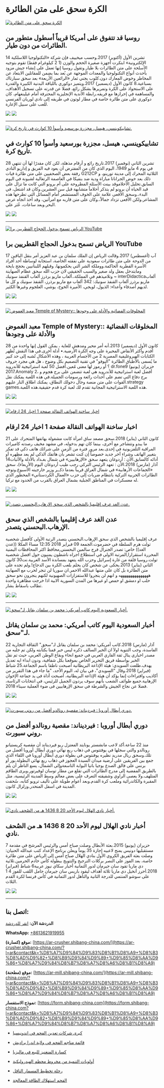 # الكرة سحق على متن الطائرة

<a href="https://swt.shibang-china.com/?l=ar&img&k=%D8%A7%D9%84%D9%83%D8%B1%D8%A9+%D8%B3%D8%AD%D9%82+%D8%B9%D9%84%D9%89+%D9%85%D8%AA%D9%86+%D8%A7%D9%84%D8%B7%D8%A7%D8%A6%D8%B1%D8%A9" target="_blank">![الكرة سحق على متن الطائرة](http://static.shibang-china.com/all-800x300/316.jpg)</a>

## ﻿روسيا قد تتفوق على أمريكا قريباً أسطول متطور من الطائرات من دون طيار.
14 تشرين الأول (أكتوبر) 2017.وحسب ميخييف فإن شركة «التكنولوجيا اللاسلكية الإلكترونية» ابتكرت أجهزة صغيرة الحجم والوزن (1 2 كيلوغرام فقط) تقوم بتوجيه الأسلحة على متن الطائرات بلا طيار.وتقول روسيا إنها تعمل على إنشاء جيش مزود بأحدث أنواع التكنولوجيا والمعدات الموجهة عن بُعد بما يضمن للمقاتلين الابتعاد عن المخاطر وخوض المعارك دون.كلوب يجني ثمار «الرائعين الأربعة» بعد سحق سبارتاك بسباعية.8 كانون الأول (ديسمبر) 2017.ويتميز دوكوري باللياقة البدنية الكبيرة والقدرة على الاستحواذ على الكرة وتمريرها بشكل رائع، فضلا عن قدرته على تسجيل الأهداف، والمساهمة في إحرازها مع فريقه.رابطة الأندية الإنجليزية المحترفة أمام غيلينغهام، كان دوكوري على متن طائرة خاصة في مطار لوتون في طريقه إلى نادي لوريان الفرنسي للعب على سبيل الإعارة.


<a href="https://whatsapp.shibangsoft.com/WhatsApp.php" target="_blank" title="WhatsApp">![](http://static.shibang-china.com/icon/whatsapp.png)</a> <a href="https://swt.shibang-china.com/?l=ar&icon&k=%D8%A7%D9%84%D9%83%D8%B1%D8%A9+%D8%B3%D8%AD%D9%82+%D8%B9%D9%84%D9%89+%D9%85%D8%AA%D9%86+%D8%A7%D9%84%D8%B7%D8%A7%D8%A6%D8%B1%D8%A9" target="_blank">![](http://static.shibang-china.com/icon/chat-ar.png)</a>

---

<a href="https://swt.shibang-china.com/?l=ar&img&k=%D8%A7%D9%84%D9%83%D8%B1%D8%A9+%D8%B3%D8%AD%D9%82+%D8%B9%D9%84%D9%89+%D9%85%D8%AA%D9%86+%D8%A7%D9%84%D8%B7%D8%A7%D8%A6%D8%B1%D8%A9" target="_blank">![تشابيكوينسي، هيسل، مجزرة بورسعيد وأسوأ 10 كوارث في تاريخ كرة.](http://static.shibang-china.com/all-800x300/166.jpg)</a>

## تشابيكوينسي، هيسل، مجزرة بورسعيد وأسوأ 10 كوارث في تاريخ كرة.
28 تشرين الثاني (نوفمبر) 2017.تاريخ رائع و أرقام مذهلة، لكن كان مقدرًا لها أن تنتهي في يوم 4 مايو 1949، اليوم الذي كان من المفترض أن يعود فيه الفريق و إداريو النادي رفقة بعض الصحفيين على متن طائرة فيات G212CP الثلاثية المحرك إلى مدينة تورينو، و ذلك بعد خوض الجراناتا مباراة ودية ضد بنفيكا في العاصمة الرتغالية لشبونة في اليوم السابق.تحليل الأحلاموقد بينت الأسئلة المطروحة على أم برونو التي كانت ما تزال على قيد الحياة أن برونو لم يتذكر أحلاماً متشابهة قبل سن العشرين.وكان قد اشتغل، في البدء،.وسحق الأفعى علامة على الخوف المستشعر أمام المسائل التي تطرحها هذه المشاعر.ولكن الأفعى تزداد جمالاً،.وكان على متن قاربه مع امرأتين، وقد أخذ اتجاه عرض البحر.وبعد ساعات، عُثر على.


<a href="https://whatsapp.shibangsoft.com/WhatsApp.php" target="_blank" title="WhatsApp">![](http://static.shibang-china.com/icon/whatsapp.png)</a> <a href="https://swt.shibang-china.com/?l=ar&icon&k=%D8%A7%D9%84%D9%83%D8%B1%D8%A9+%D8%B3%D8%AD%D9%82+%D8%B9%D9%84%D9%89+%D9%85%D8%AA%D9%86+%D8%A7%D9%84%D8%B7%D8%A7%D8%A6%D8%B1%D8%A9" target="_blank">![](http://static.shibang-china.com/icon/chat-ar.png)</a>

---

<a href="https://swt.shibang-china.com/?l=ar&img&k=%D8%A7%D9%84%D9%83%D8%B1%D8%A9+%D8%B3%D8%AD%D9%82+%D8%B9%D9%84%D9%89+%D9%85%D8%AA%D9%86+%D8%A7%D9%84%D8%B7%D8%A7%D8%A6%D8%B1%D8%A9" target="_blank">![الرياض تسمح بدخول الحجاج القطريين برا YouTube](http://static.shibang-china.com/all-800x300/1411.jpg)</a>

## الرياض تسمح بدخول الحجاج القطريين برا YouTube
17 آب (أغسطس) 2017.وقالت الرياض إن الملك سلمان بن عبد العزيز أمر بنقل الباقين من الدوحة على متن طائرات سعودية على نفقته الخاصة، استجابة لوساطة أحد أفراد الأسرة القطرية الحاكمة.ووملكة الشر التي يحكمونها، وقبلهم اللبنانيين بحجج بايخة ومابتدخل بعقل ولد صغير والسبب الحقيقي لان حزب الله سحق عظام الصهاينة وتلاميذهم في المملكة،.ألعاب ماريو برذرز ألعاب القنفذ سونيك ~ interDidacticaألعاب ماريو برذرز ألعاب القنفذ سونيك: 342 ﻿ألعاب مع ماريو برذرز، القنفذ سونيك و كل ما لديهم أصدقاء وأعداء: الذيول، لويجي، الأميرة الخوخ، يوشي، العلجوم وغيرها الكثير.


<a href="https://whatsapp.shibangsoft.com/WhatsApp.php" target="_blank" title="WhatsApp">![](http://static.shibang-china.com/icon/whatsapp.png)</a> <a href="https://swt.shibang-china.com/?l=ar&icon&k=%D8%A7%D9%84%D9%83%D8%B1%D8%A9+%D8%B3%D8%AD%D9%82+%D8%B9%D9%84%D9%89+%D9%85%D8%AA%D9%86+%D8%A7%D9%84%D8%B7%D8%A7%D8%A6%D8%B1%D8%A9" target="_blank">![](http://static.shibang-china.com/icon/chat-ar.png)</a>

---

<a href="https://swt.shibang-china.com/?l=ar&img&k=%D8%A7%D9%84%D9%83%D8%B1%D8%A9+%D8%B3%D8%AD%D9%82+%D8%B9%D9%84%D9%89+%D9%85%D8%AA%D9%86+%D8%A7%D9%84%D8%B7%D8%A7%D8%A6%D8%B1%D8%A9" target="_blank">![معبد الغموض Temple of Mystery:: المخلوقات الفضائية والأدلة على وجودها](http://static.shibang-china.com/all-800x300/1228.jpg)</a>

## معبد الغموض Temple of Mystery:: المخلوقات الفضائية والأدلة على وجودها
28 كانون الأول (ديسمبر) 2013.أنه أمر محير ومدهش للغاية ، يمكن القول إنها واحدة من أقدم وأكثر الأنقاض المحيرة على وجه الكرة الأرضية.• أدلة أخرى.في هذا النقش تُظهر الكتابات الهيروغليفية المصرية 2 من الأجسام الغريبة ، وهذه الأشكال تُشبه إلى حد كبير ما يُسمى بالأطباق الطائرة &quot;اليوفو&quot; في تقنية التصميم بكل وضوح ، هل هي مجرد حروف ؟ أو رموز لها معنى مُعين.أفضل 50 لعبة استراتيجية للأندرويد dr.fone9 حزيران (يونيو) 2017.Anomaly 2، أفضل لعبة استراتيجية للأندرويد هي لعبة تتضمن على برج هجوم و برج دفاع التي تضم على أحداث رائعة ورسومات الجميلة.في هذه اللعبة يمكنك نقل القوات على متن منصة وحال دخولك النطاق، يمكنك اطلاق النار عليهم.strategy games.هذه اللعبة الاستراتيجية المجانية تقدم لك لعبة كرة قدم حقيقية.هذه اللعبة.


<a href="https://whatsapp.shibangsoft.com/WhatsApp.php" target="_blank" title="WhatsApp">![](http://static.shibang-china.com/icon/whatsapp.png)</a> <a href="https://swt.shibang-china.com/?l=ar&icon&k=%D8%A7%D9%84%D9%83%D8%B1%D8%A9+%D8%B3%D8%AD%D9%82+%D8%B9%D9%84%D9%89+%D9%85%D8%AA%D9%86+%D8%A7%D9%84%D8%B7%D8%A7%D8%A6%D8%B1%D8%A9" target="_blank">![](http://static.shibang-china.com/icon/chat-ar.png)</a>

---

<a href="https://swt.shibang-china.com/?l=ar&img&k=%D8%A7%D9%84%D9%83%D8%B1%D8%A9+%D8%B3%D8%AD%D9%82+%D8%B9%D9%84%D9%89+%D9%85%D8%AA%D9%86+%D8%A7%D9%84%D8%B7%D8%A7%D8%A6%D8%B1%D8%A9" target="_blank">![اخبار ساخنة الهواتف النقالة صفحة 1 اخبار 24 ارقام](http://static.shibang-china.com/all-800x300/1382.jpg)</a>

## اخبار ساخنة الهواتف النقالة صفحة 1 اخبار 24 ارقام
21 كانون الثاني (يناير) 2018.سحق مصعد ساق امرأة كانت مشغولة بهاتفها المتحرك على ما يبدو وتتشاجر مع أخرى، بينما كان تهم بدخوله، في مشهد مخيف رصدته كاميرات المراقبة التلفزيونية في إحدى.بعد مرور فترة من الزمن على شرائك هاتف ذكي قد تفكر بتغيير الهاتف وشراء آخر جديد خصوصاً إن كنت تشعر بأن هاتفك الذكي لم يعد مظهره أو أدائه كالسابق.الأن : أردوغان يتعهد سحق «الإرهابيين» في شمال بغـداد بالأدلة والأثبات14 آذار (مارس) 2018.الأن : تعهد الرئيس التركي رجب طيب أردوغان اليوم (الأربعاء)، سحق «الجماعات الأرهابية» في شمال العراق قريباً بعدما ذكــر وزير خارجيته الأسبوع.وتوجه الطائرات الحربية التركية بانتظام ضربات إلى حزب «العمال الكردستاني» المحظور الذي له معسكرات في المناطق الجبلية بشمال العراق بالقرب من الحدود مع تركيا.


<a href="https://whatsapp.shibangsoft.com/WhatsApp.php" target="_blank" title="WhatsApp">![](http://static.shibang-china.com/icon/whatsapp.png)</a> <a href="https://swt.shibang-china.com/?l=ar&icon&k=%D8%A7%D9%84%D9%83%D8%B1%D8%A9+%D8%B3%D8%AD%D9%82+%D8%B9%D9%84%D9%89+%D9%85%D8%AA%D9%86+%D8%A7%D9%84%D8%B7%D8%A7%D8%A6%D8%B1%D8%A9" target="_blank">![](http://static.shibang-china.com/icon/chat-ar.png)</a>

---

<a href="https://swt.shibang-china.com/?l=ar&img&k=%D8%A7%D9%84%D9%83%D8%B1%D8%A9+%D8%B3%D8%AD%D9%82+%D8%B9%D9%84%D9%89+%D9%85%D8%AA%D9%86+%D8%A7%D9%84%D8%B7%D8%A7%D8%A6%D8%B1%D8%A9" target="_blank">![عدن الغد عرف إقليميا بالشخص الذي سحق الإرهاب.البحسني يتصدر.](http://static.shibang-china.com/all-800x300/54.jpg)</a>

## عدن الغد عرف إقليميا بالشخص الذي سحق الإرهاب.البحسني يتصدر.
عرف إقليميا بالشخص الذي سحق الإرهاب.البحسني يتصدر الرتبة الأولى كأفضل شخصية تولت هرم السلطة في حضرموت.الجمعة 09 فبراير 2018 12:35 مساءً المكلا ((عدن الغد)) خاص: تصدر الجنرال فرج سالمين البحسني,محافظ اكثر المحافظات اليمنية المحررة استقرارا,المرتبة الاولى في استطلاع اجراه ناشطون يمنيون حول افضل شخصية تولت.روسيا قلقة من غارة إسرائيل وحزب الله يتعهد بمساندة الأسد العربية.نت30 كانون الثاني (يناير) 2013.يحكى عن شخص كان يحلم بلعب الكرة بين الدجاج!.ولم تجده على متن الطائرة بل كان على متنها عبدالله الاحمر.ان سوريا لن تنجر لحرب مع الصهاينة هههههههههههههههه و انهم لن ينجروا للاستفزازات الصهيونية لكنهم ينجرون نحو سحق حلب او دمشق او حمص او غيرها من المدن السورية الابية اذا خرجت مظاهرة واحدة تطالب باسقاط بشار.


<a href="https://whatsapp.shibangsoft.com/WhatsApp.php" target="_blank" title="WhatsApp">![](http://static.shibang-china.com/icon/whatsapp.png)</a> <a href="https://swt.shibang-china.com/?l=ar&icon&k=%D8%A7%D9%84%D9%83%D8%B1%D8%A9+%D8%B3%D8%AD%D9%82+%D8%B9%D9%84%D9%89+%D9%85%D8%AA%D9%86+%D8%A7%D9%84%D8%B7%D8%A7%D8%A6%D8%B1%D8%A9" target="_blank">![](http://static.shibang-china.com/icon/chat-ar.png)</a>

---

<a href="https://swt.shibang-china.com/?l=ar&img&k=%D8%A7%D9%84%D9%83%D8%B1%D8%A9+%D8%B3%D8%AD%D9%82+%D8%B9%D9%84%D9%89+%D9%85%D8%AA%D9%86+%D8%A7%D9%84%D8%B7%D8%A7%D8%A6%D8%B1%D8%A9" target="_blank">![أخبار السعودية اليوم كاتب أمريكي: محمد بن سلمان يقاتل لـ&quot;سحق.](http://static.shibang-china.com/all-800x300/1343.jpg)</a>

## أخبار السعودية اليوم كاتب أمريكي: محمد بن سلمان يقاتل لـ&quot;سحق.
22 آذار (مارس) 2018.كاتب أمريكي: محمد بن سلمان يقاتل لـ&quot;سحق&quot; الثقافَة التجارية الفاسدة، وجب التنوية اولآ ان الخبر السالف ذكره ليس خبر قمنا بكتابته ولكن تم جلبه من مصدر اخباري ينال ثقة القاري العربي في جميع انحاء وبقاع الوطن العربي، حيث تم نقل الخبر بواسطة فريق التحرير الخاص بموقعنا بكل شفافية، ودون ابداء ايه تعديل يهدف.طلعت السويدي: هيئة الإذاعة البريطانية أصبحت ناطقا باسم الجماعة.25 شباط (فبراير) 2018.وقال &quot;السويدي&quot;، في بيان له، اليوم الأحد، &quot;ما جاء في هذا التقرير من أكاذيب وافتراءات إنما يؤكد أن هيئة الإذاعة البريطانية، أصبحت أداة فى يد جماعة الإخوان الإرهابية.جميع طوائف الشعب بأنهم سوف يردون الجميل للرئيس، في انتخابات الرئاسة، فضلا عن نجاح الجيش والشرطة في سحق الإرهابيين فى ضوء العملية سيناء 2018.


<a href="https://whatsapp.shibangsoft.com/WhatsApp.php" target="_blank" title="WhatsApp">![](http://static.shibang-china.com/icon/whatsapp.png)</a> <a href="https://swt.shibang-china.com/?l=ar&icon&k=%D8%A7%D9%84%D9%83%D8%B1%D8%A9+%D8%B3%D8%AD%D9%82+%D8%B9%D9%84%D9%89+%D9%85%D8%AA%D9%86+%D8%A7%D9%84%D8%B7%D8%A7%D8%A6%D8%B1%D8%A9" target="_blank">![](http://static.shibang-china.com/icon/chat-ar.png)</a>

---

<a href="https://swt.shibang-china.com/?l=ar&img&k=%D8%A7%D9%84%D9%83%D8%B1%D8%A9+%D8%B3%D8%AD%D9%82+%D8%B9%D9%84%D9%89+%D9%85%D8%AA%D9%86+%D8%A7%D9%84%D8%B7%D8%A7%D8%A6%D8%B1%D8%A9" target="_blank">![دوري أبطال أوروبا : فيرديناند: مقصية رونالدو أفضل من روني سبورت.](http://static.shibang-china.com/all-800x300/1195.jpg)</a>

## دوري أبطال أوروبا : فيرديناند: مقصية رونالدو أفضل من روني سبورت.
منذ 22 ساعة.أكد لاعب مانشستر يونايتد المعتزل ريو فيرديناند أن مقصية كريستيانو رونالدو والتي سجلها في يوفتتوس في ذهاب ربع نهائي دوري أبطال أوروبا أفضل من تلك.وسحق ريال مدريد نظيره يوفنتوس في بطولة دوري أبطال أوروبا في اللقاء الذي جمع بين الفريقين على أرضية ميدان السيدة العجوز في ذهاب ربع نهائي البطولة.بور أو برنس على فالق الصدع بوجيا باتيا البوابة التاسعةوإلى الشمال، يسع الناظر أن يلم بالطريق المفضية إلى مدرج الطائرات التي تقلع من مطار توسان لوفيرتور.ويرى الطاقم المتلهف.ولا يعصى الراوي وشقيقته التعرف على بعض معالم وسط المدينة الرئيسية، مثل المقبرة والكاتدرائية وملعب كرة القدم.وبعد أعوام طويلة على تأليف ترويو كتابه، سُحقت المدينة في اسفل المنحدر.وزلزال كانون.


<a href="https://whatsapp.shibangsoft.com/WhatsApp.php" target="_blank" title="WhatsApp">![](http://static.shibang-china.com/icon/whatsapp.png)</a> <a href="https://swt.shibang-china.com/?l=ar&icon&k=%D8%A7%D9%84%D9%83%D8%B1%D8%A9+%D8%B3%D8%AD%D9%82+%D8%B9%D9%84%D9%89+%D9%85%D8%AA%D9%86+%D8%A7%D9%84%D8%B7%D8%A7%D8%A6%D8%B1%D8%A9" target="_blank">![](http://static.shibang-china.com/icon/chat-ar.png)</a>

---

<a href="https://swt.shibang-china.com/?l=ar&img&k=%D8%A7%D9%84%D9%83%D8%B1%D8%A9+%D8%B3%D8%AD%D9%82+%D8%B9%D9%84%D9%89+%D9%85%D8%AA%D9%86+%D8%A7%D9%84%D8%B7%D8%A7%D8%A6%D8%B1%D8%A9" target="_blank">![أخبار نادي الهلال ليوم الأحد 20 8 1436 هـ من الصُحف نادي.](http://static.shibang-china.com/all-800x300/712.jpg)</a>

## أخبار نادي الهلال ليوم الأحد 20 8 1436 هـ من الصُحف نادي.
7 حزيران (يونيو) 2015.بعثة الأبطال وصلت صباح أمس والرئيس المرشح في مقدمة مستقبليها دونيس يمنح لاعبيه إجازة 35 يوماً ويعلن برنامج الإعداد كتب عبدالله الحنيان: وصلت بعثة الفريق الكروي الأول بنادي الهلال صباح أمس إلى الرياض على متن طائرة خاصة، بعد الفوز على النصر بركلات الترجيح والتتويج ببطولة كأس خادم الحرمين.ثلاثية دي ماريا تقود سان جيرمان لدور الثمانية أخبار سكاي نيوز عربية6 شباط (فبراير) 2018.أحرز أنخيل دي ماريا ثلاثة أهداف ليقود باريس سان جيرمان حامل اللقب للفوز 4 1 على سوشو المنتمي للدرجة الثانية والتأهل لدور الثمانية في كأس فرنسا لكرة القدم الثلاث.


<a href="https://whatsapp.shibangsoft.com/WhatsApp.php" target="_blank" title="WhatsApp">![](http://static.shibang-china.com/icon/whatsapp.png)</a> <a href="https://swt.shibang-china.com/?l=ar&icon&k=%D8%A7%D9%84%D9%83%D8%B1%D8%A9+%D8%B3%D8%AD%D9%82+%D8%B9%D9%84%D9%89+%D9%85%D8%AA%D9%86+%D8%A7%D9%84%D8%B7%D8%A7%D8%A6%D8%B1%D8%A9" target="_blank">![](http://static.shibang-china.com/icon/chat-ar.png)</a>

---
## اتصل بنا:

**الدردشة الآن:** [انقر للدردشة](https://swt.shibang-china.com?l=ar&contact&k=%D8%A7%D9%84%D9%83%D8%B1%D8%A9+%D8%B3%D8%AD%D9%82+%D8%B9%D9%84%D9%89+%D9%85%D8%AA%D9%86+%D8%A7%D9%84%D8%B7%D8%A7%D8%A6%D8%B1%D8%A9)

**WhatsApp:**  [+8613621919955](https://whatsapp.shibangsoft.com/WhatsApp.php)

**موقع (كسارة):** [https://ar-crusher.shibang-china.com/](https://ar-crusher.shibang-china.com/?l=ar&contact&k=%D8%A7%D9%84%D9%83%D8%B1%D8%A9+%D8%B3%D8%AD%D9%82+%D8%B9%D9%84%D9%89+%D9%85%D8%AA%D9%86+%D8%A7%D9%84%D8%B7%D8%A7%D8%A6%D8%B1%D8%A9)

**موقع (مطحنة):** [https://ar-mill.shibang-china.com/](https://ar-mill.shibang-china.com/?l=ar&contact&k=%D8%A7%D9%84%D9%83%D8%B1%D8%A9+%D8%B3%D8%AD%D9%82+%D8%B9%D9%84%D9%89+%D9%85%D8%AA%D9%86+%D8%A7%D9%84%D8%B7%D8%A7%D8%A6%D8%B1%D8%A9)

**نموذج الاستفسار:** [https://form.shibang-china.com](https://form.shibang-china.com?l=ar&contact&k=%D8%A7%D9%84%D9%83%D8%B1%D8%A9+%D8%B3%D8%AD%D9%82+%D8%B9%D9%84%D9%89+%D9%85%D8%AA%D9%86+%D8%A7%D9%84%D8%B7%D8%A7%D8%A6%D8%B1%D8%A9)

* [كبرى شركات تعدين الفحم في اندونيسيا](../28/%D9%83%D8%A8%D8%B1%D9%89%20%D8%B4%D8%B1%D9%83%D8%A7%D8%AA%20%D8%AA%D8%B9%D8%AF%D9%8A%D9%86%20%D8%A7%D9%84%D9%81%D8%AD%D9%85%20%D9%81%D9%8A%20%D8%A7%D9%86%D8%AF%D9%88%D9%86%D9%8A%D8%B3%D9%8A%D8%A7.md)

* [قائمة مناجم الفحم في ولاية اندرا براديش](../30/%D9%82%D8%A7%D8%A6%D9%85%D8%A9%20%D9%85%D9%86%D8%A7%D8%AC%D9%85%20%D8%A7%D9%84%D9%81%D8%AD%D9%85%20%D9%81%D9%8A%20%D9%88%D9%84%D8%A7%D9%8A%D8%A9%20%D8%A7%D9%86%D8%AF%D8%B1%D8%A7%20%D8%A8%D8%B1%D8%A7%D8%AF%D9%8A%D8%B4.md)

* [كسارة المنغنيز للبيع في ماليزيا](../28/%D9%83%D8%B3%D8%A7%D8%B1%D8%A9%20%D8%A7%D9%84%D9%85%D9%86%D8%BA%D9%86%D9%8A%D8%B2%20%D9%84%D9%84%D8%A8%D9%8A%D8%B9%20%D9%81%D9%8A%20%D9%85%D8%A7%D9%84%D9%8A%D8%B2%D9%8A%D8%A7.md)

* [أولويات التنمية من مخروط محطم الهيدروليكية](../28/%D8%A3%D9%88%D9%84%D9%88%D9%8A%D8%A7%D8%AA%20%D8%A7%D9%84%D8%AA%D9%86%D9%85%D9%8A%D8%A9%20%D9%85%D9%86%20%D9%85%D8%AE%D8%B1%D9%88%D8%B7%20%D9%85%D8%AD%D8%B7%D9%85%20%D8%A7%D9%84%D9%87%D9%8A%D8%AF%D8%B1%D9%88%D9%84%D9%8A%D9%83%D9%8A%D8%A9.md)

* [رحلة تخطيط المسمار الناقل](../30/%D8%B1%D8%AD%D9%84%D8%A9%20%D8%AA%D8%AE%D8%B7%D9%8A%D8%B7%20%D8%A7%D9%84%D9%85%D8%B3%D9%85%D8%A7%D8%B1%20%D8%A7%D9%84%D9%86%D8%A7%D9%82%D9%84.md)

* [الفحم استهلاك الطاقة المعالجة](../28/%D8%A7%D9%84%D9%81%D8%AD%D9%85%20%D8%A7%D8%B3%D8%AA%D9%87%D9%84%D8%A7%D9%83%20%D8%A7%D9%84%D8%B7%D8%A7%D9%82%D8%A9%20%D8%A7%D9%84%D9%85%D8%B9%D8%A7%D9%84%D8%AC%D8%A9.md)